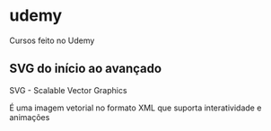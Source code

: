 # udemy
Cursos feito no Udemy

## SVG do início ao avançado

SVG - Scalable Vector Graphics

É uma imagem vetorial no formato XML que suporta interatividade e animações

